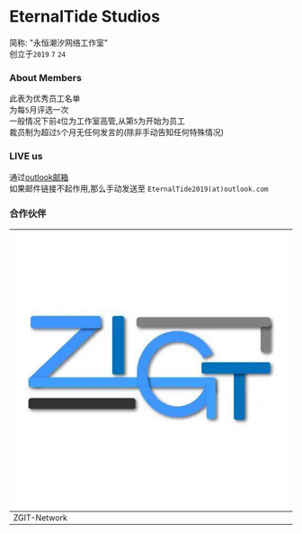 # EternalTide Studios
简称: "永恒潮汐网络工作室"<br>
创立于``2019`` ``7`` ``24``<br>

### About Members
此表为优秀员工名单<br>
为每``5``月评选一次<br>
一般情况下前``4``位为工作室高管,从第``5``为开始为员工<br>
裁员制为超过``5``个月无任何发言的(除非手动告知任何特殊情况)<br>

### LIVE us
通过[outlook邮箱](mailto:EternalTide2019@outlook.com)<br>
如果邮件链接不起作用,那么手动发送至 ``EternalTide2019(at)outlook.com`` <br>

### 合作伙伴
| ![ZGIT](ZGIT.jpg) |
|-------------------|
| ZGIT-Network      |
